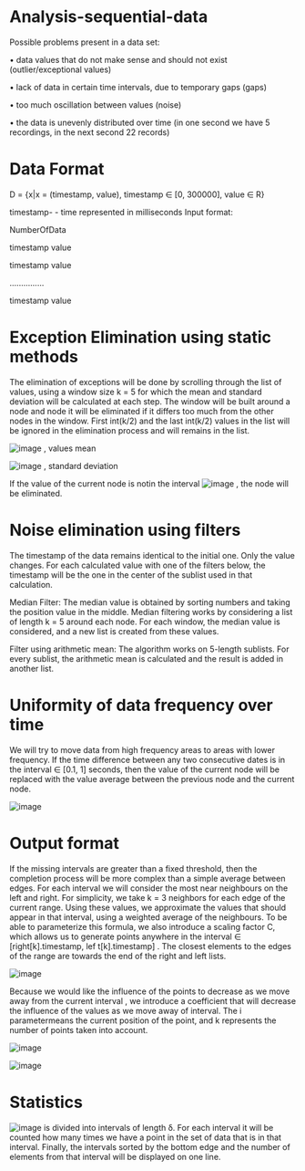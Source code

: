 # Analysis-sequential-data

Possible problems present in a data set:

• data values that do not make sense and should not exist (outlier/exceptional values)

• lack of data in certain time intervals, due to temporary gaps (gaps)

• too much oscillation between values (noise)

• the data is unevenly distributed over time (in one second we have 5 recordings, in the next
second 22 records)


# Data Format
D = {x|x = (timestamp, value), timestamp ∈ [0, 300000], value ∈ R}

timestamp- - time represented in milliseconds
Input format:

NumberOfData

timestamp value

timestamp value

...............

timestamp value

# Exception Elimination using static methods
The elimination of exceptions will be done by scrolling through the list of values, using a window
size k = 5 for which the mean and standard deviation will be calculated at each step. The window will be built around a node and node it will be eliminated if it differs too much from the other nodes in the window. First int(k/2) and the last int(k/2) values in the list will be ignored in the elimination process and will remains in the list.

![image](https://user-images.githubusercontent.com/94039813/200200590-d4318e7e-83ca-42a0-b6a0-d76104561968.png)  , values mean

![image](https://user-images.githubusercontent.com/94039813/200200612-dfdf4eef-2498-4b3f-999e-06d5516325b9.png)  , standard deviation

If the value of the current node is notin the interval  ![image](https://user-images.githubusercontent.com/94039813/200200635-089ed736-c098-4511-bbf4-6b3d01ebfd6b.png) , the node will be eliminated.

# Noise elimination using filters
The timestamp of the data remains identical to the initial one. Only the value changes. For each calculated value with one of the filters below, the timestamp will be the one in the center of the sublist used in that calculation.

Median Filter:
The median value is obtained by sorting numbers and taking the position value in the middle. Median filtering works by considering a list of length k = 5 around each node.
For each window, the median value is considered, and a new list is created from these values.

Filter using arithmetic mean:
The algorithm works on 5-length sublists. For every sublist, the arithmetic mean is calculated and the result is added in another list.

# Uniformity of data frequency over time

We will try to move data from high frequency areas to
areas with lower frequency. If the time difference between any two consecutive dates
is in the interval ∈ [0.1, 1] seconds, then the value of the current node will be replaced with the value
average between the previous node and the current node.

![image](https://user-images.githubusercontent.com/94039813/200201062-1e75b2b6-367e-4842-9bf7-d49f190cadc7.png)

# Output format
If the missing intervals are greater than a fixed threshold, then the completion process will be
more complex than a simple average between edges. For each interval we will consider the most
near neighbours on the left and right. For simplicity, we take k = 3 neighbors for each
edge of the current range. Using these values, we approximate the values that should
appear in that interval, using a weighted average of the neighbours. To be able to parameterize
this formula, we also introduce a scaling factor C, which allows us to generate points
anywhere in the interval ∈ [right[k].timestamp, lef t[k].timestamp] .
The closest elements to the edges of the range are towards the end of the right and left lists.

![image](https://user-images.githubusercontent.com/94039813/200201378-859abd0a-72be-48a8-a9ef-d7fc6f754a95.png)

Because we would like the influence of the points to decrease as we move away from the current interval
, we introduce a coefficient that will decrease the influence of the values as we move away
of interval. The i parametermeans the current position of the point, and k represents the number of
points taken into account.

![image](https://user-images.githubusercontent.com/94039813/200201478-0f21bbe5-4e39-4a21-9fe6-cd98fd494918.png)

![image](https://user-images.githubusercontent.com/94039813/200201487-05638dfe-448c-490e-b957-893b9dc323f1.png)

# Statistics
![image](https://user-images.githubusercontent.com/94039813/200201625-3efec645-5f2d-4381-b2f3-213bd968879a.png)  is divided into intervals of length δ. For each interval it will be
counted how many times we have a point in the set of data that is in that interval. Finally,
the intervals sorted by the bottom edge and the number of elements from that interval will be displayed on one line. 



